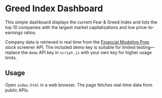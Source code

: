 # Greed Index Dashboard

This simple dashboard displays the current Fear & Greed Index and lists the top 10 companies with the largest market capitalizations and low price-to-earnings ratios.

Company data is retrieved in real time from the [Financial Modeling Prep](https://financialmodelingprep.com/) stock screener API. The included demo key is suitable for limited testing—replace the `demo` API key in `script.js` with your own key for higher usage limits.

## Usage
Open `index.html` in a web browser. The page fetches real-time data from public APIs.
